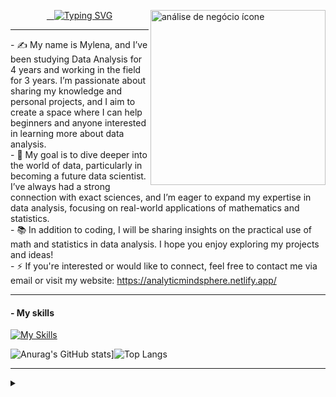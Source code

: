 <a href="https://www.flaticon.com/br/icones-gratis/analise-de-negocio" title="análise de negócio ícones"></a>
  <img align="right" alt="análise de negócio ícone" height="280" src="https://cdn-icons-png.flaticon.com/128/9322/9322340.png" title="análise de negócio ícone">
</a>

<p align="center">
  <a href="https://git.io/typing-svg">
    <img src="https://readme-typing-svg.demolab.com/?lines=👋+Hi,+I’m+Mylena+Torres;🤝+Welcome+to+my+GitHub+Portifolio!&font=Times roman" alt="Typing SVG"/>
  </a>
</p>
<hr>
- ✍️ My name is Mylena, and I’ve been studying Data Analysis for 4 years and working in the field for 3 years. I’m passionate about sharing my knowledge and personal projects, and I aim to create a space where I can help beginners and anyone interested in learning more about data analysis.
<br>
- 🌱 My goal is to dive deeper into the world of data, particularly in becoming a future data scientist. I’ve always had a strong connection with exact sciences, and I’m eager to expand my expertise in data analysis, focusing on real-world applications of mathematics and statistics.
<br>
- 📚 In addition to coding, I will be sharing insights on the practical use of math and statistics in data analysis. I hope you enjoy exploring my projects and ideas!
<br>
- ⚡ If you're interested or would like to connect, feel free to contact me via email or visit my website: <a href="https://analyticmindsphere.netlify.app/">https://analyticmindsphere.netlify.app/</a>
<hr>
<h4>- My skills</h4>

[![My Skills](https://skillicons.dev/icons?i=js,nodejs,html,css,cs,py,mysql)](https://skillicons.dev)

![Anurag's GitHub stats](https://github-readme-stats.vercel.app/api?username=mylenaize&&count_private=true&show_icons=true&bg_color=000000&title_color=00FFFF&text_color=0099CC&icon_color=800080)]![Top Langs](https://github-readme-stats.vercel.app/api/top-langs/?username=mylenaize&&count_private=true&layout=compact&bg_color=000000&title_color=00FFFF&text_color=0099CC)

<hr>
<details align="left">
<summary></summary> 
  - GitHub Stats by <a href="https://github.com/anuraghazra/github-readme-stats">anuraghazra</a><br>
  - <a href="https://www.flaticon.com/br/icones-gratis/analise-de-negocio" title="análise de negócio ícones">Análise de negócio ícones criados por Muhammad Atif - Flaticon</a>
<div align="right">This README was made by <a href="https://github.com/mylenaize">MTF</a>.</div>
</details>
